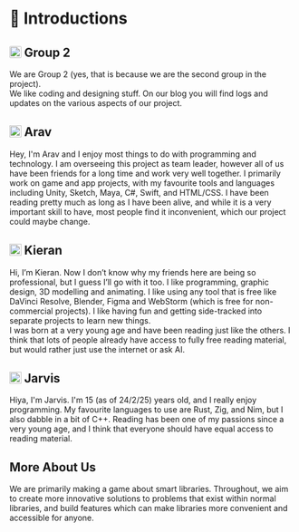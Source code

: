 # 👋 Introductions
## <a href="https://github.com/FloppyLavenderCooki"><img style="width: 1em; position: relative; top: 0.1em; border-radius: 0.1em;" src="https://github.com/FloppyLavenderCooki.png" alt="FloppyLavenderCooki" title="FloppyLavenderCooki"></a> Group 2
We are Group 2 (yes, that is because we are the second group in the project).<br>
We like coding and designing stuff. On our blog you will find logs and updates on the various aspects of our project.

## <a href="https://github.com/SunnyFloppyDiskStudios"><img style="width: 1em; position: relative; top: 0.1em;" src="https://github.com/SunnyFloppyDiskStudios.png" alt="SunnyFloppyDiskStudios" title="SunnyFloppyDiskStudios"></a> Arav
Hey, I'm Arav and I enjoy most things to do with programming and technology. I am overseeing this project as team leader, however all of us have been friends for a long time and work very well together. I primarily work on game and app projects, with my favourite tools and languages including Unity, Sketch, Maya, C#, Swift, and HTML/CSS. I have been reading pretty much as long as I have been alive, and while it is a very important skill to have, most people find it inconvenient, which our project could maybe change. 

## <a href="https://github.com/Cooki-Studios"><img style="width: 1em; position: relative; top: 0.1em;" src="https://github.com/Cooki-Studios.png" alt="Cooki-Studios" title="Cooki-Studios"></a> Kieran
Hi, I’m Kieran. Now I don’t know why my friends here are being so professional, but I guess I’ll go with it too. I like programming, graphic design, 3D modelling and animating.
I like using any tool that is free like DaVinci Resolve, Blender, Figma and WebStorm (which is free for non-commercial projects).
I like having fun and getting side-tracked into separate projects to learn new things.<br>
I was born at a very young age and have been reading just like the others. I think that lots of people already have access to fully free reading material, but would rather just use the internet or ask AI.

## <a href="https://github.com/Salping"><img style="width: 1em; position: relative; top: 0.1em;" src="https://github.com/salping.png" alt="salping" title="salping"></a> Jarvis
Hiya, I'm Jarvis. I'm 15 (as of 24/2/25) years old, and I really enjoy programming. My favourite languages to use are Rust, Zig, and Nim, but I also dabble in a bit of C++. Reading has been one of my passions since a very young age, and I think that everyone should have equal access to reading material.

## More About Us
We are primarily making a game about smart libraries. Throughout, we aim to create more innovative solutions to problems that exist within normal libraries, and build features which can make libraries more convenient and accessible for anyone.